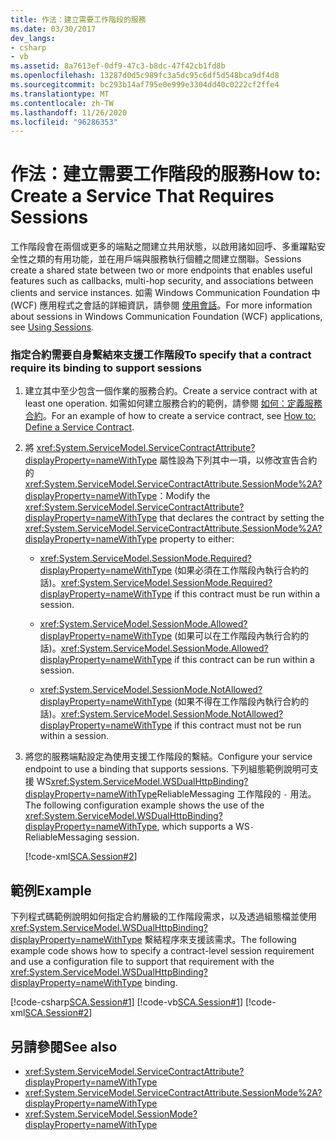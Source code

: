 ```yaml
---
title: 作法：建立需要工作階段的服務
ms.date: 03/30/2017
dev_langs:
- csharp
- vb
ms.assetid: 8a7613ef-0df9-47c3-b8dc-47f42cb1fd8b
ms.openlocfilehash: 13287d0d5c989fc3a5dc95c6df5d548bca9df4d8
ms.sourcegitcommit: bc293b14af795e0e999e3304dd40c0222cf2ffe4
ms.translationtype: MT
ms.contentlocale: zh-TW
ms.lasthandoff: 11/26/2020
ms.locfileid: "96286353"
---
```

# <a name="how-to-create-a-service-that-requires-sessions"></a><span data-ttu-id="677a4-102">作法：建立需要工作階段的服務</span><span class="sxs-lookup"><span data-stu-id="677a4-102">How to: Create a Service That Requires Sessions</span></span>

<span data-ttu-id="677a4-103">工作階段會在兩個或更多的端點之間建立共用狀態，以啟用諸如回呼、多重躍點安全性之類的有用功能，並在用戶端與服務執行個體之間建立關聯。</span><span class="sxs-lookup"><span data-stu-id="677a4-103">Sessions create a shared state between two or more endpoints that enables useful features such as callbacks, multi-hop security, and associations between clients and service instances.</span></span> <span data-ttu-id="677a4-104">如需 Windows Communication Foundation 中 (WCF) 應用程式之會話的詳細資訊，請參閱 [使用會話](../using-sessions.md)。</span><span class="sxs-lookup"><span data-stu-id="677a4-104">For more information about sessions in Windows Communication Foundation (WCF) applications, see [Using Sessions](../using-sessions.md).</span></span>  
  
### <a name="to-specify-that-a-contract-require-its-binding-to-support-sessions"></a><span data-ttu-id="677a4-105">指定合約需要自身繫結來支援工作階段</span><span class="sxs-lookup"><span data-stu-id="677a4-105">To specify that a contract require its binding to support sessions</span></span>  
  
1. <span data-ttu-id="677a4-106">建立其中至少包含一個作業的服務合約。</span><span class="sxs-lookup"><span data-stu-id="677a4-106">Create a service contract with at least one operation.</span></span> <span data-ttu-id="677a4-107">如需如何建立服務合約的範例，請參閱 [如何：定義服務合約](../how-to-define-a-wcf-service-contract.md)。</span><span class="sxs-lookup"><span data-stu-id="677a4-107">For an example of how to create a service contract, see [How to: Define a Service Contract](../how-to-define-a-wcf-service-contract.md).</span></span>  
  
2. <span data-ttu-id="677a4-108">將 <xref:System.ServiceModel.ServiceContractAttribute?displayProperty=nameWithType> 屬性設為下列其中一項，以修改宣告合約的 <xref:System.ServiceModel.ServiceContractAttribute.SessionMode%2A?displayProperty=nameWithType>：</span><span class="sxs-lookup"><span data-stu-id="677a4-108">Modify the <xref:System.ServiceModel.ServiceContractAttribute?displayProperty=nameWithType> that declares the contract by setting the <xref:System.ServiceModel.ServiceContractAttribute.SessionMode%2A?displayProperty=nameWithType> property to either:</span></span>  
  
    - <span data-ttu-id="677a4-109"><xref:System.ServiceModel.SessionMode.Required?displayProperty=nameWithType> (如果必須在工作階段內執行合約的話)。</span><span class="sxs-lookup"><span data-stu-id="677a4-109"><xref:System.ServiceModel.SessionMode.Required?displayProperty=nameWithType> if this contract must be run within a session.</span></span>  
  
    - <span data-ttu-id="677a4-110"><xref:System.ServiceModel.SessionMode.Allowed?displayProperty=nameWithType> (如果可以在工作階段內執行合約的話)。</span><span class="sxs-lookup"><span data-stu-id="677a4-110"><xref:System.ServiceModel.SessionMode.Allowed?displayProperty=nameWithType> if this contract can be run within a session.</span></span>  
  
    - <span data-ttu-id="677a4-111"><xref:System.ServiceModel.SessionMode.NotAllowed?displayProperty=nameWithType> (如果不得在工作階段內執行合約的話)。</span><span class="sxs-lookup"><span data-stu-id="677a4-111"><xref:System.ServiceModel.SessionMode.NotAllowed?displayProperty=nameWithType> if this contract must not be run within a session.</span></span>  
  
3. <span data-ttu-id="677a4-112">將您的服務端點設定為使用支援工作階段的繫結。</span><span class="sxs-lookup"><span data-stu-id="677a4-112">Configure your service endpoint to use a binding that supports sessions.</span></span> <span data-ttu-id="677a4-113">下列組態範例說明可支援 WS<xref:System.ServiceModel.WSDualHttpBinding?displayProperty=nameWithType>ReliableMessaging 工作階段的 `-` 用法。</span><span class="sxs-lookup"><span data-stu-id="677a4-113">The following configuration example shows the use of the <xref:System.ServiceModel.WSDualHttpBinding?displayProperty=nameWithType>, which supports a WS`-`ReliableMessaging session.</span></span>  
  
     [!code-xml[SCA.Session#2](../../../../samples/snippets/csharp/VS_Snippets_CFX/sca.session/cs/hostapplication.exe.config#2)]
  
## <a name="example"></a><span data-ttu-id="677a4-114">範例</span><span class="sxs-lookup"><span data-stu-id="677a4-114">Example</span></span>  

 <span data-ttu-id="677a4-115">下列程式碼範例說明如何指定合約層級的工作階段需求，以及透過組態檔並使用 <xref:System.ServiceModel.WSDualHttpBinding?displayProperty=nameWithType> 繫結程序來支援該需求。</span><span class="sxs-lookup"><span data-stu-id="677a4-115">The following example code shows how to specify a contract-level session requirement and use a configuration file to support that requirement with the <xref:System.ServiceModel.WSDualHttpBinding?displayProperty=nameWithType> binding.</span></span>  
  
 [!code-csharp[SCA.Session#1](../../../../samples/snippets/csharp/VS_Snippets_CFX/sca.session/cs/services.cs#1)]
 [!code-vb[SCA.Session#1](../../../../samples/snippets/visualbasic/VS_Snippets_CFX/sca.session/vb/services.vb#1)]
 [!code-xml[SCA.Session#2](../../../../samples/snippets/csharp/VS_Snippets_CFX/sca.session/cs/hostapplication.exe.config#2)]
  
## <a name="see-also"></a><span data-ttu-id="677a4-116">另請參閱</span><span class="sxs-lookup"><span data-stu-id="677a4-116">See also</span></span>

- <xref:System.ServiceModel.ServiceContractAttribute?displayProperty=nameWithType>
- <xref:System.ServiceModel.ServiceContractAttribute.SessionMode%2A?displayProperty=nameWithType>
- <xref:System.ServiceModel.SessionMode?displayProperty=nameWithType>
